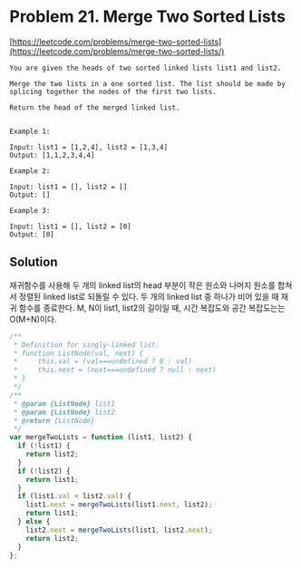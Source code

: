 # Problem 21. Merge Two Sorted Lists

[https://leetcode.com/problems/merge-two-sorted-lists](https://leetcode.com/problems/merge-two-sorted-lists/)

```
You are given the heads of two sorted linked lists list1 and list2.

Merge the two lists in a one sorted list. The list should be made by splicing together the nodes of the first two lists.

Return the head of the merged linked list.


Example 1:

Input: list1 = [1,2,4], list2 = [1,3,4]
Output: [1,1,2,3,4,4]

Example 2:

Input: list1 = [], list2 = []
Output: []

Example 3:

Input: list1 = [], list2 = [0]
Output: [0]
```

## Solution

재귀함수를 사용해 두 개의 linked list의 head 부분이 작은 원소와 나머지 원소를 합쳐서 정렬된 linked list로 되돌릴 수 있다. 두 개의 linked list 중 하나가 비어 있을 때 재귀 함수를 종료한다.
M, N이 list1, list2의 길이일 때, 시간 복잡도와 공간 복잡도는는 O(M+N)이다.

```js
/**
 * Definition for singly-linked list.
 * function ListNode(val, next) {
 *     this.val = (val===undefined ? 0 : val)
 *     this.next = (next===undefined ? null : next)
 * }
 */
/**
 * @param {ListNode} list1
 * @param {ListNode} list2
 * @return {ListNode}
 */
var mergeTwoLists = function (list1, list2) {
  if (!list1) {
    return list2;
  }
  if (!list2) {
    return list1;
  }
  if (list1.val < list2.val) {
    list1.next = mergeTwoLists(list1.next, list2);
    return list1;
  } else {
    list2.next = mergeTwoLists(list1, list2.next);
    return list2;
  }
};
```
